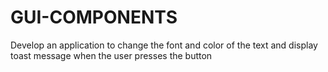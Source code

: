 # GUI-COMPONENTS
Develop an application to change the font and color of the text and display toast message when the user presses the button
